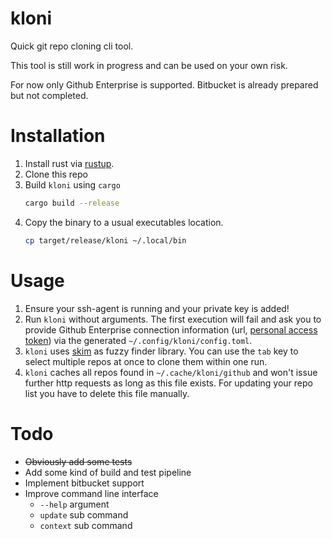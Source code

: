 # kloni

Quick git repo cloning cli tool.

This tool is still work in progress and can be used on your own risk.

For now only Github Enterprise is supported. Bitbucket is already prepared but not completed.

# Installation

1. Install rust via [rustup](https://rustup.rs/).
1. Clone this repo
1. Build `kloni` using `cargo`
    ```bash
    cargo build --release
    ```
1. Copy the binary to a usual executables location.
    ```bash
    cp target/release/kloni ~/.local/bin
    ```

# Usage

1. Ensure your ssh-agent is running and your private key is added!
1. Run `kloni` without arguments. The first execution will fail and ask you to provide Github Enterprise connection information (url, [personal access token](https://docs.github.com/de/authentication/keeping-your-account-and-data-secure/creating-a-personal-access-token)) via the generated `~/.config/kloni/config.toml`.
1. `kloni` uses [skim](https://github.com/lotabout/skim) as fuzzy finder library. You can use the `tab` key to select multiple repos at once to clone them within one run.
1. `kloni` caches all repos found in `~/.cache/kloni/github` and won't issue further http requests as long as this file exists. For updating your repo list you have to delete this file manually.


# Todo

* ~~Obviously add some tests~~
* Add some kind of build and test pipeline
* Implement bitbucket support
* Improve command line interface
  * `--help` argument
  * `update` sub command
  * `context` sub command

